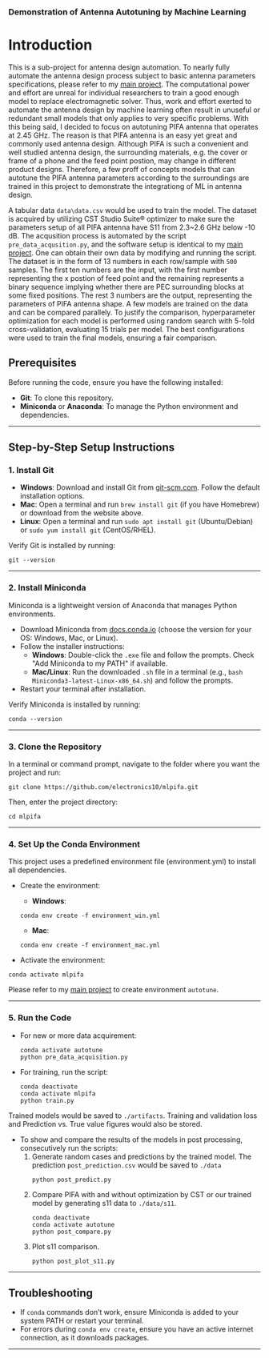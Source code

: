 ### Demonstration of Antenna Autotuning by Machine Learning

# Introduction
This is a sub-project for antenna design automation. To nearly fully automate the antenna design process subject to basic antenna parameters specifications, please refer to my [main project](https://github.com/electronics10/Topology_Optimization). The computational power and effort are unreal for individual researchers to train a good enough model to replace electromagnetic solver. Thus, work and effort exerted to automate the antenna design by machine learning often result in unuseful or redundant small models that only applies to very specific problems. With this being said, I decided to focus on autotuning PIFA antenna that operates at 2.45 GHz. The reason is that PIFA antenna is an easy yet great and commonly used antenna design. Although PIFA is such a convenient and well studied antenna design, the surrounding materials, e.g. the cover or frame of a phone and the feed point postion, may change in different product designs. Therefore, a few proff of concepts models that can autotune the PIFA antenna parameters according to the surroundings are trained in this project to demonstrate the integrationg of ML in antenna design.

A tabular data `data\data.csv` would be used to train the model. The dataset is acquired by utilizing CST Studio Suite® optimizer to make sure the parameters setup of all PIFA antenna have S11 from 2.3~2.6 GHz below -10 dB. The acqusition process is automated by the script `pre_data_acqusition.py`, and the software setup is identical to my [main project](https://github.com/electronics10/Topology_Optimization). One can obtain their own data by modifying and running the script. The dataset is in the form of 13 numbers in each row/sample with `500` samples. The first ten numbers are the input, with the first number representing the x postion of feed point and the remaining represents a binary sequence implying whether there are PEC surrounding blocks at some fixed positions. The rest 3 numbers are the output, representing the parameters of PIFA antenna shape. A few models are trained on the data and can be compared parallely. To justify the comparison, hyperparameter optimization for each model is performed using random search with 5-fold cross-validation, evaluating 15 trials per model. The best configurations were used to train the final models, ensuring a fair comparison.

## Prerequisites
Before running the code, ensure you have the following installed:
- **Git**: To clone this repository.
- **Miniconda** or **Anaconda**: To manage the Python environment and dependencies.

---

## Step-by-Step Setup Instructions

### 1. Install Git
- **Windows**: Download and install Git from [git-scm.com](https://git-scm.com/downloads). Follow the default installation options.
- **Mac**: Open a terminal and run `brew install git` (if you have Homebrew) or download from the website above.
- **Linux**: Open a terminal and run `sudo apt install git` (Ubuntu/Debian) or `sudo yum install git` (CentOS/RHEL).

Verify Git is installed by running:
```
git --version
```

---

### 2. Install Miniconda
Miniconda is a lightweight version of Anaconda that manages Python environments.
- Download Miniconda from [docs.conda.io](https://docs.conda.io/en/latest/miniconda.html) (choose the version for your OS: Windows, Mac, or Linux).
- Follow the installer instructions:
  - **Windows**: Double-click the `.exe` file and follow the prompts. Check "Add Miniconda to my PATH" if available.
  - **Mac/Linux**: Run the downloaded `.sh` file in a terminal (e.g., `bash Miniconda3-latest-Linux-x86_64.sh`) and follow the prompts.
- Restart your terminal after installation.

Verify Miniconda is installed by running:
```
conda --version
```

---

### 3. Clone the Repository
In a terminal or command prompt, navigate to the folder where you want the project and run:
```
git clone https://github.com/electronics10/mlpifa.git
```
Then, enter the project directory:
```
cd mlpifa
```

---

### 4. Set Up the Conda Environment

This project uses a predefined environment file (environment.yml) to install all dependencies.

- Create the environment:
  - **Windows**:
  ```
  conda env create -f environment_win.yml
  ```

  - **Mac**:
  ```
  conda env create -f environment_mac.yml
  ```

- Activate the environment:
```
conda activate mlpifa
```

Please refer to my [main project](https://github.com/electronics10/Topology_Optimization) to create environment `autotune`.

---

### 5. Run the Code
- For new or more data acquirement:
  ```
  conda activate autotune
  python pre_data_acquisition.py
  ```

- For training, run the script:
  ```
  conda deactivate
  conda activate mlpifa
  python train.py
  ```
Trained models would be saved to `./artifacts`.
Training and validation loss and Prediction vs. True value figures would also be stored. 

- To show and compare the results of the models in post processing, consecutively run the scripts:
  1. Generate random cases and predictions by the trained model. The prediction `post_prediction.csv` would be saved to `./data`
     ```
     python post_predict.py
     ```
  2. Compare PIFA with and without optimization by CST or our trained model by generating s11 data to `./data/s11`.
     ```
     conda deactivate
     conda activate autotune
     python post_compare.py
     ```
  3. Plot s11 comparison.
     ```
     python post_plot_s11.py
     ```
---

## Troubleshooting
- If `conda` commands don’t work, ensure Miniconda is added to your system PATH or restart your terminal.
- For errors during `conda env create`, ensure you have an active internet connection, as it downloads packages.

---
